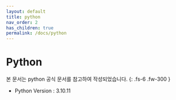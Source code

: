 ```yaml
---
layout: default
title: python
nav_order: 2
has_children: true
permalink: /docs/python
---
```


# Python
본 문서는 python 공식 문서를 참고하여 작성되었습니다.
{: .fs-6 .fw-300 }

- Python Version : 3.10.11